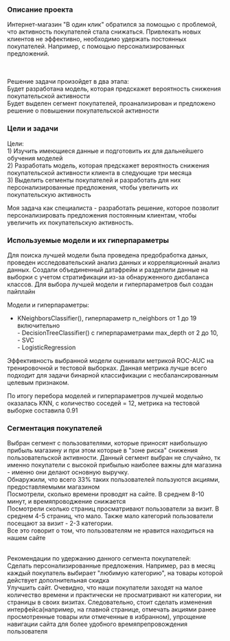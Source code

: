 ### Описание проекта

Интернет-магазин "В один клик" обратился за помощью с проблемой, что активность покупателей стала снижаться. Привлекать новых клиентов не эффективно, необходимо удержать постоянных покупателей. Например, с помощью персонализированных предложений. 

<br><br>Решение задачи произойдет в два этапа:
<br>Будет разработана модель, которая предскажет вероятность снижения покупательской активности
<br>Будет выделен сегмент покупателей, проанализирован и предложено решение о повышении покупательской активности

### Цели и задачи

Цели:
<br>1) Изучить имеющиеся данные и подготовить их для дальнейшего обучения моделей
<br>2) Разработать модель, которая предскажет вероятность снижения покупательской активности клиента в следующие три месяца
<br>3) Выделить сегменты покупателей и разработать для них персонализированные предложения, чтобы увеличить их покупательскую активность

Моя задача как специалиста - разработать решение, которое позволит персонализировать предложения постоянным клиентам, чтобы увеличить их покупательскую активность.

### Используемые модели и их гиперпараметры

Для поиска лучшей модели была проведена предобработка даных, проведен исследовательский анализ данных и корреляционный анализ данных. Создали объединенный датафрейм и разделили данные на выборки с учетом стратификации из-за обнаруженного дисбаланса классов. Для выбора лучшей модели и гиперпараметров был создан пайплайн 

Модели и гиперпараметры:

- KNeighborsClassifier(), гиперпараметр n_neighbors от 1 до 19 включительно
<br> - DecisionTreeClassifier() с гиперпараметрами max_depth от 2 до 10, 
<br> - SVC
<br> - LogisticRegression

Эффективность выбранной модели оценивали метрикой ROC-AUC на тренировочной и тестовой выборках. Данная метрика лучше всего подходит для задачи бинарной классификации с несбалансированным целевым признаком.

По итогу перебора моделей и гиперпараметров лучшей моделью оказалась KNN, с количество соседей = 12, метрика на тестовой выборке составила 0.91

### Сегментация покупателей

Выбран сегмент с пользователями, которые приносят наибольшую прибыль магазину и при этом которые в "зоне риска" снижения пользовательской активности. Данный сегмент выбран не случайно, тк именно покупатели с высокой прибылью наиболее важны для магазина - именно они делают основную выручку. 
<br>Обнаружили, что всего 33% таких пользователей пользуются акциями, предоставляемыми магазином
<br>Посмотрели, сколько времени проводят на сайте. В среднем 8-10 минут, и времяпроводжение снижается
<br>Посмотрели сколько страниц просматривают пользователи за визит. В среднем 4-5 страниц, что мало. Также мало категорий пользователи посещают за визит - 2-3 категории.
<br>Все это говорит о том, что пользователям не нравится находиться на нашем сайте

<br> Рекомендации по удержанию данного сегмента покупателей:
<br> Сделать персонализированные предложения. Например, раз в месяц каждый покупатель выбирает "любимую категорию", на товары которой действует дополнительная скидка
<br> Улучшить сайт. Очевидно, что наши покупатели заходят на малое количество времени и практически не просматривают ни категории, ни страницы в своих визитах. Следовательно, стоит сделать изменения интерфейса(например, на главной странице, отмечать акциями ранее просмотренные товары или отмеченные в избранном), упрощение навигации сайта для более удобного времяпрепровождения пользователя
